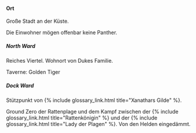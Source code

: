 ---
---
#### Ort

Große Stadt an der Küste.

Die Einwohner mögen offenbar keine Panther.

##### North Ward

Reiches Viertel. Wohnort von Dukes Familie.

Taverne: Golden Tiger

##### Dock Ward

Stützpunkt von {% include glossary_link.html title="Xanathars Gilde" %}.

Ground Zero der Rattenplage und dem Kampf zwischen der {% include
glossary_link.html title="Rattenkönigin" %} und der {% include
glossary_link.html title="Lady der Plagen" %}. Von den Helden eingedämmt.

